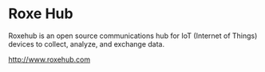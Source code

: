 Roxe Hub
==============
Roxehub is an open source communications hub for IoT (Internet of Things) devices to collect, analyze, and exchange data.

http://www.roxehub.com
